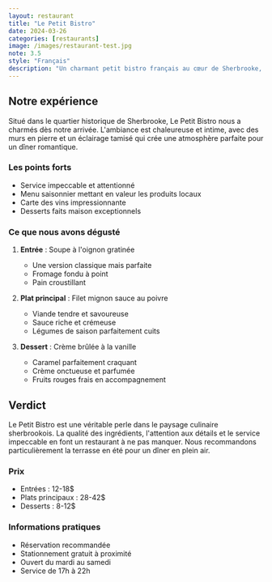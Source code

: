 ```yaml
---
layout: restaurant
title: "Le Petit Bistro"
date: 2024-03-26
categories: [restaurants]
image: /images/restaurant-test.jpg
note: 3.5
style: "Français"
description: "Un charmant petit bistro français au cœur de Sherbrooke, offrant une cuisine authentique et raffinée dans une ambiance chaleureuse."
---
```


## Notre expérience

Situé dans le quartier historique de Sherbrooke, Le Petit Bistro nous a charmés dès notre arrivée. L'ambiance est chaleureuse et intime, avec des murs en pierre et un éclairage tamisé qui crée une atmosphère parfaite pour un dîner romantique.

### Les points forts

- Service impeccable et attentionné
- Menu saisonnier mettant en valeur les produits locaux
- Carte des vins impressionnante
- Desserts faits maison exceptionnels

### Ce que nous avons dégusté

1. **Entrée** : Soupe à l'oignon gratinée
   - Une version classique mais parfaite
   - Fromage fondu à point
   - Pain croustillant

2. **Plat principal** : Filet mignon sauce au poivre
   - Viande tendre et savoureuse
   - Sauce riche et crémeuse
   - Légumes de saison parfaitement cuits

3. **Dessert** : Crème brûlée à la vanille
   - Caramel parfaitement craquant
   - Crème onctueuse et parfumée
   - Fruits rouges frais en accompagnement

## Verdict

Le Petit Bistro est une véritable perle dans le paysage culinaire sherbrookois. La qualité des ingrédients, l'attention aux détails et le service impeccable en font un restaurant à ne pas manquer. Nous recommandons particulièrement la terrasse en été pour un dîner en plein air.

### Prix
- Entrées : 12-18$
- Plats principaux : 28-42$
- Desserts : 8-12$

### Informations pratiques
- Réservation recommandée
- Stationnement gratuit à proximité
- Ouvert du mardi au samedi
- Service de 17h à 22h 